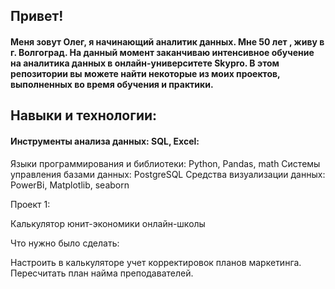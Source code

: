 ##  Привет! 
####   Меня зовут Олег, я начинающий аналитик данных. Мне 50 лет , живу в г. Волгоград. На данный момент заканчиваю интенсивное обучение на аналитика данных в онлайн-университете Skypro. В этом репозитории вы можете найти некоторые из моих проектов, выполненных во время обучения и практики.

##  Навыки и технологии:

####  Инструменты анализа данных: SQL, Excel:
Языки программирования и библиотеки: Python, Pandas, math
Системы управления базами данных: PostgreSQL
Средства визуализации данных: PowerBi, Matplotlib, seaborn


Проект 1:

Калькулятор юнит-экономики онлайн-школы

Что нужно было сделать:

Настроить в калькуляторе учет корректировок планов маркетинга. 
Пересчитать план найма преподавателей.
